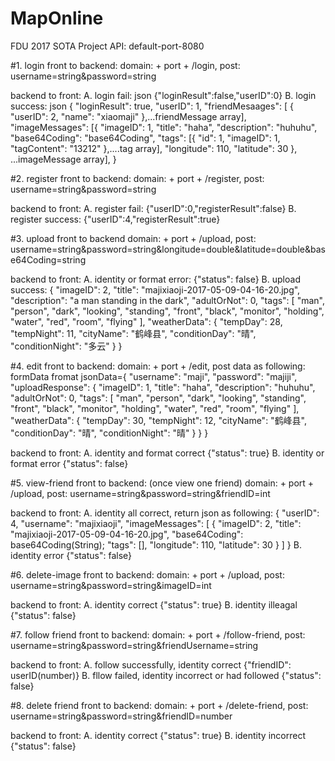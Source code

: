 # MapOnline
FDU 2017 SOTA Project
API: default-port-8080

#1. login
front to backend:
domain: + port + /login, post: username=string&password=string

backend to front:
A. login fail: json
{"loginResult":false,"userID":0}
B. login success: json
{
    "loginResult": true,
    "userID": 1,
    "friendMesaages": [
        {
            "userID": 2,
            "name": "xiaomaji"
        },...friendMessage array],
    "imageMessages": [{
        "imageID": 1,
        "title": "haha",
        "description": "huhuhu",
         "base64Coding": "base64Coding",
        "tags": [{
      "id": 1,
             "imageID": 1,
             "tagContent": "13212"
              },....tag array],
        "longitude": 110,
        "latitude": 30
        }, ...imageMessage array],
}

#2. register
front to backend:
domain: + port + /register, post: username=string&password=string

backend to front:
A. register fail:
{"userID":0,"registerResult":false}
B. register success:
{"userID":4,"registerResult":true}

#3. upload
front to backend
domain: + port + /upload, post: username=string&password=string&longitude=double&latitude=double&base64Coding=string

backend to front:
A. identity or format error:
{"status": false}
B. upload success:
{
    "imageID": 2,
    "title": "majixiaoji-2017-05-09-04-16-20.jpg",
    "description": "a man standing in the dark",
    "adultOrNot": 0,
    "tags": [
        "man",
        "person",
        "dark",
        "looking",
        "standing",
        "front",
        "black",
        "monitor",
        "holding",
        "water",
        "red",
        "room",
        "flying"
    ],
    "weatherData": {
        "tempDay": 28,
        "tempNight": 11,
        "cityName": "鹤峰县",
        "conditionDay": "晴",
        "conditionNight": "多云"
    }
}

#4. edit
front to backend:
domain: + port + /edit, post data as following: formData fromat
jsonData={
    "username": "maji",
    "password": "majiji",
    "uploadResponse": {
        "imageID": 1,
        "title": "haha",
        "description": "huhuhu",
        "adultOrNot": 0,
        "tags": [
            "man",
            "person",
            "dark",
            "looking",
            "standing",
            "front",
            "black",
            "monitor",
            "holding",
            "water",
            "red",
            "room",
            "flying"
        ],
        "weatherData": {
            "tempDay": 30,
            "tempNight": 12,
            "cityName": "鹤峰县",
            "conditionDay": "晴",
            "conditionNight": "晴"
        }
    }
}

backend to front:
A. identity and format correct
{"status": true}
B. identity or format error
{"status": false}

#5. view-friend
front to backend: (once view one friend)
domain: + port + /upload, post: username=string&password=string&friendID=int

backend to front:
A. identity all correct, return json as following:
{
    "userID": 4,
    "username": "majixiaoji",
    "imageMessages": [
        {
            "imageID": 2,
            "title": "majixiaoji-2017-05-09-04-16-20.jpg",
            "base64Coding": base64Coding(String);
            "tags": [],
            "longitude": 110,
            "latitude": 30
        }
    ]
}
B. identity error
{"status": false}

#6. delete-image
front to backend:
domain: + port + /upload, post: username=string&password=string&imageID=int

backend to front:
A. identity correct
{"status": true}
B. identity illeagal
{"status": false}

#7. follow friend
front to backend:
domain: + port + /follow-friend, post: username=string&password=string&friendUsername=string

backend to front:
A. follow successfully, identity correct
{"friendID": userID(number)}
B. fllow failed, identity incorrect or had followed
{"status": false}

#8. delete friend
front to backend:
domain: + port + /delete-friend, post: username=string&password=string&friendID=number

backend to front:
A. identity correct
{"status": true}
B. identity incorrect
{"status": false}
